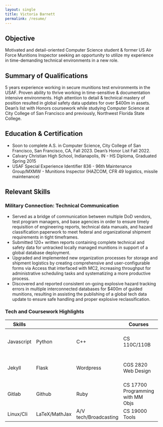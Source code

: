 ```yaml
---
layout: single
title: Victoria Barnett
permalink: /resume/
---
```


## Objective

Motivated and detail-oriented Computer Science student & former US Air Force Munitions Inspector seeking an opportunity to utilize my experience in time-demanding technical environments in a new role.

## Summary of Qualifications

5 years experience working in secure munitions test environments in the USAF. Proven ability to thrive working in time-sensitive & documentation intensive environments. High attention to detail & technical mastery of position resulted in global safety data updates for over $400m in assets. Dean’s list with Honors coursework while studying Computer Science at City College of San Francisco and previously, Northwest Florida State College.

## Education & Certification

-   Soon to complete A.S. in Computer Science, City College of San Francisco, San Francisco, CA, Fall 2023. Dean’s Honor List Fall 2022.
-   Calvary Christian High School, Indianapolis, IN - HS Diploma, Graduated Spring 2015
-   USAF Special Experience Identifier 836 - 96th Maintenance Group/MXMW - Munitions Inspector (HAZCOM, CFR 49 logistics, missile maintenance)
   
## Relevant Skills

### Military Connection: Technical Communication
-   Served as a bridge of communication between multiple DoD vendors, test program managers, and base agencies in order to ensure timely requisition of engineering reports, technical data manuals, and hazard classification paperwork to meet federal and organizational shipment requirements in tight timeframes.
-   Submitted 120+ written reports containing complete technical and safety data for untracked locally managed munitions in support of a global database deployment.
-   Upgraded and implemented new organization processes for storage and shipment logistics by creating comprehensive and user-configurable forms via Access that interfaced with MC2, increasing throughput for administrative scheduling tasks and systematizing a more productive process.
-   Discovered and reported consistent on-going explosive hazard tracking errors in multiple interconnected databases for $400m of guided munitions, resulting in assisting the publishing of a global tech data update to ensure safe handling and proper explosive reclassification.

### Tech and Coursework Highlights

| Skills     |                   |                       | Courses                           | Institution                     |
| ---------- | ----------------- | --------------------- | --------------------------------- | ------------------------------- |
| Javascript | Python            | C++                   | CS 110C/110B                      | City College of San Francisco   |
| Jekyll     | Flask             | Wordpress             | CGS 2820 Web Design               | Northwest Florida State College |
| Gitlab     | Github            | Ruby                  | CS 17700 Programming with MM Objs | Purdue University               |
| Linux/Cli  | LaTeX/MathJax     | A/V tech/Broadcasting | CS 19000 Tools                    | Purdue University               |